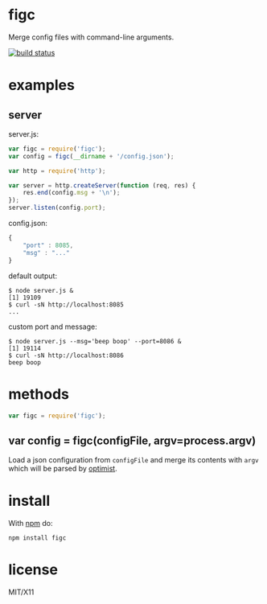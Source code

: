 figc
====

Merge config files with command-line arguments.

[![build status](https://secure.travis-ci.org/substack/node-figc.png)](http://travis-ci.org/substack/node-figc)

examples
========

server
------

server.js:

``` js
var figc = require('figc');
var config = figc(__dirname + '/config.json');

var http = require('http');

var server = http.createServer(function (req, res) {
    res.end(config.msg + '\n');
});
server.listen(config.port);
```

config.json:

``` js
{
    "port" : 8085,
    "msg" : "..."
}
```

default output:

```
$ node server.js &
[1] 19109
$ curl -sN http://localhost:8085
...
```

custom port and message:

```
$ node server.js --msg='beep boop' --port=8086 &
[1] 19114
$ curl -sN http://localhost:8086
beep boop
```

methods
=======

``` js
var figc = require('figc');
```

var config = figc(configFile, argv=process.argv)
------------------------------------------------

Load a json configuration from `configFile` and merge its contents with `argv`
which will be parsed by
[optimist](http://github.com/substack/node-optimist).

install
=======

With [npm](http://npmjs.org) do:

    npm install figc

license
=======

MIT/X11
